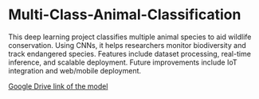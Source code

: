 # Multi-Class-Animal-Classification
This deep learning project classifies multiple animal species to aid wildlife conservation. Using CNNs, it helps researchers monitor biodiversity and track endangered species. Features include dataset processing, real-time inference, and scalable deployment. Future improvements include IoT integration and web/mobile deployment.

[Google Drive link of the model](https://drive.google.com/drive/folders/1qMUGgyJMAXRBgJugv-Se5HilsCDyaOYv?usp=sharing)

